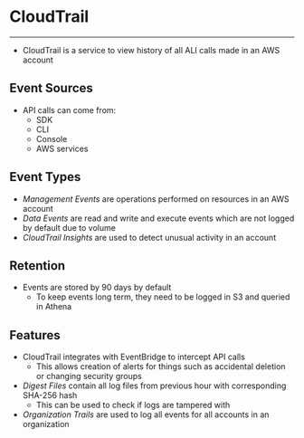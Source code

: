 # CloudTrail

---

- CloudTrail is a service to view history of all ALI calls made in an AWS account

## Event Sources

- API calls can come from:
    - SDK
    - CLI
    - Console
    - AWS services

## Event Types

- *Management Events* are operations performed on resources in an AWS account
- *Data Events* are read and write and execute events which are not logged by default due to volume
- *CloudTrail Insights* are used to detect unusual activity in an account

## Retention 

- Events are stored by 90 days by default
    - To keep events long term, they need to be logged in S3 and queried in Athena

## Features

- CloudTrail integrates with EventBridge to intercept API calls
    - This allows creation of alerts for things such as accidental deletion or changing security groups
- *Digest Files* contain all log files from previous hour with corresponding SHA-256 hash
    - This can be used to check if logs are tampered with
- *Organization Trails* are used to log all events for all accounts in an organization
